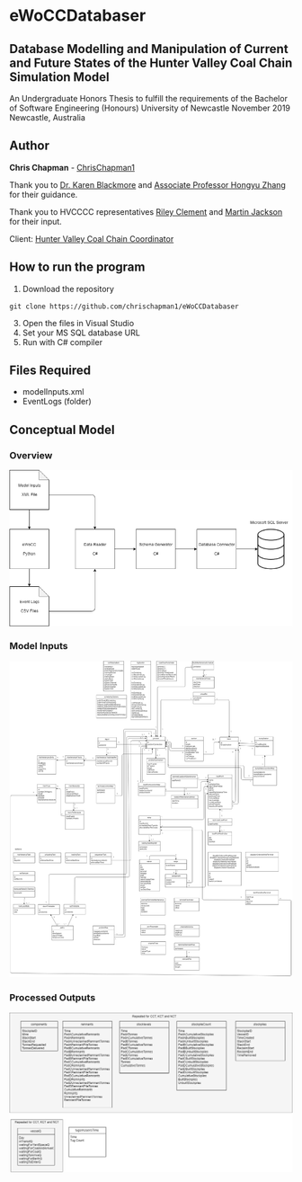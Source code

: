 # eWoCCDatabaser
## Database Modelling and Manipulation of Current and Future States of the Hunter Valley Coal Chain Simulation Model

An Undergraduate Honors Thesis to fulfill the requirements of the Bachelor of Software Engineering (Honours)
University of Newcastle
November 2019
Newcastle, Australia

## Author
**Chris Chapman** - [ChrisChapman1](https://github.com/ChrisChapman1)

Thank you to [Dr. Karen Blackmore](https://www.newcastle.edu.au/profile/karen-blackmore) and [Associate Professor Hongyu Zhang](https://www.newcastle.edu.au/profile/hongyu-zhang) for their guidance.

Thank you to HVCCCC representatives [Riley Clement](https://au.linkedin.com/in/rileyclement) and [Martin Jackson](https://au.linkedin.com/in/martin-jackson-80773829) for their input. 

Client: [Hunter Valley Coal Chain Coordinator](https://www.hvccc.com.au/) 

## How to run the program
1. Download the repository
```
git clone https://github.com/chrischapman1/eWoCCDatabaser
``` 
3. Open the files in Visual Studio
4. Set your MS SQL database URL
5. Run with C# compiler

## Files Required
- modelInputs.xml
- EventLogs (folder)

## Conceptual Model
### Overview
![Overview](https://github.com/chrischapman1/eWoCCDatabaser/blob/master/Overview%20(1).png)
### Model Inputs
![Model Inputs](https://github.com/chrischapman1/eWoCCDatabaser/blob/master/_modelInputs.png)

### Processed Outputs
![Processed Outputs](https://github.com/chrischapman1/eWoCCDatabaser/blob/master/ProcessedOutputTables.png)
